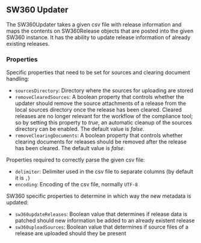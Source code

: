 
## <a name="SW360Updater">SW360 Updater</a>

The SW360Updater takes a given csv file with release
information and maps the contents on SW360Release objects
that are posted into the given SW360 instance. 
It has the ability to update release information of already existing releases. 

### Properties
Specific properties that need to be set for sources and clearing document handling:
- `sourcesDirectory`: Directory where the sources for uploading are stored
- `removeClearedSources`: A boolean property that controls whether the updater should remove the source attachments of a release from the local sources directory once the release has been cleared. Cleared releases are no longer relevant for the workflow of the compliance tool; so by setting this property to *true*, an automatic cleanup of the sources directory can be enabled. The default value is *false*.
- `removeClearingDocuments`: A boolean property that controls whether clearing documents for releases should be removed after the release has been cleared. The default value is *false*.

Properties required to correctly parse the given csv file:
- `delimiter`: Delimiter used in the csv file to separate columns (by default it is `,`)
- `encoding`: Encoding of the csv file, normally `UTF-8` 

SW360 specific properties to determine in which way the new metadata is updated:
- `sw360updateReleases`: Boolean value that determines if release data is patched should new information be added to an already existent release
- `sw360uploadSources`: Boolean value that determines if source files of a release are uploaded should they be present
